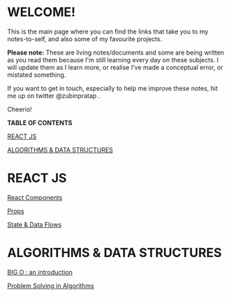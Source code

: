 # WELCOME!

This is the main page where you can find the links that take you to my notes-to-self, and also some of my favourite projects. 

__Please note:__ These are living notes/documents and some are being written as you read them because I'm still learning every day on these subjects.  I will update them as I learn more, or realise I've made a conceptual error, or mistated something.   

 If you want to get in touch, especially to help me improve these notes,  hit me up on twitter @zubinpratap .

Cheerio!

__TABLE OF CONTENTS__

[REACT JS](#REACT-JS)

[ALGORITHMS & DATA STRUCTURES](#ALGORITHMS-&-DATA-STRUCTURES)




# REACT JS 

[React Components](https://paper.dropbox.com/doc/Components--AR91f5I62YWnnbB9DN76EPakAQ-dW0nXQCfHgtABPbiqxhM8)

[Props](https://paper.dropbox.com/doc/Props--ASDrfyAPyteYbZeWUJTRXNrRAQ-YH76qtsRjouYAddCYwgVO)

[State & Data Flows](https://paper.dropbox.com/doc/State-DataFlows-Basics--AR_0n14ML5Cd9LHgFcboQDYGAQ-S1L71shOKe8fvARsxAGwa)


# ALGORITHMS & DATA STRUCTURES

[BIG O : an introduction](https://paper.dropbox.com/doc/Big-O--AR~_rxvKiAgLQAYYg4YU3CJUAQ-rz9LhJu7eprXYcoPzmuMH)

[Problem Solving in Algorithms](https://paper.dropbox.com/doc/Problem-Solving-Approaches-in-Algorithms--AR8Jdh8ouQgoo3oFIuCxK~wEAQ-ulTrTZsDsaCieDJBaWCOj)
